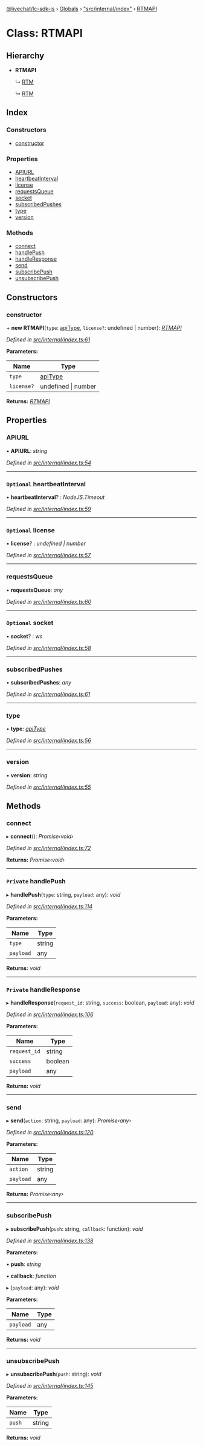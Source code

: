 [@livechat/lc-sdk-js](../README.md) › [Globals](../globals.md) › ["src/internal/index"](../modules/_src_internal_index_.md) › [RTMAPI](_src_internal_index_.rtmapi.md)

# Class: RTMAPI

## Hierarchy

* **RTMAPI**

  ↳ [RTM](_src_agent_rtm_.rtm.md)

  ↳ [RTM](_src_customer_rtm_.rtm.md)

## Index

### Constructors

* [constructor](_src_internal_index_.rtmapi.md#constructor)

### Properties

* [APIURL](_src_internal_index_.rtmapi.md#apiurl)
* [heartbeatInterval](_src_internal_index_.rtmapi.md#optional-heartbeatinterval)
* [license](_src_internal_index_.rtmapi.md#optional-license)
* [requestsQueue](_src_internal_index_.rtmapi.md#requestsqueue)
* [socket](_src_internal_index_.rtmapi.md#optional-socket)
* [subscribedPushes](_src_internal_index_.rtmapi.md#subscribedpushes)
* [type](_src_internal_index_.rtmapi.md#type)
* [version](_src_internal_index_.rtmapi.md#version)

### Methods

* [connect](_src_internal_index_.rtmapi.md#connect)
* [handlePush](_src_internal_index_.rtmapi.md#private-handlepush)
* [handleResponse](_src_internal_index_.rtmapi.md#private-handleresponse)
* [send](_src_internal_index_.rtmapi.md#send)
* [subscribePush](_src_internal_index_.rtmapi.md#subscribepush)
* [unsubscribePush](_src_internal_index_.rtmapi.md#unsubscribepush)

## Constructors

###  constructor

\+ **new RTMAPI**(`type`: [apiType](../modules/_src_internal_index_.md#apitype), `license?`: undefined | number): *[RTMAPI](_src_internal_index_.rtmapi.md)*

*Defined in [src/internal/index.ts:61](https://github.com/livechat/lc-sdk-js/blob/3cb601c/src/internal/index.ts#L61)*

**Parameters:**

Name | Type |
------ | ------ |
`type` | [apiType](../modules/_src_internal_index_.md#apitype) |
`license?` | undefined &#124; number |

**Returns:** *[RTMAPI](_src_internal_index_.rtmapi.md)*

## Properties

###  APIURL

• **APIURL**: *string*

*Defined in [src/internal/index.ts:54](https://github.com/livechat/lc-sdk-js/blob/3cb601c/src/internal/index.ts#L54)*

___

### `Optional` heartbeatInterval

• **heartbeatInterval**? : *NodeJS.Timeout*

*Defined in [src/internal/index.ts:59](https://github.com/livechat/lc-sdk-js/blob/3cb601c/src/internal/index.ts#L59)*

___

### `Optional` license

• **license**? : *undefined | number*

*Defined in [src/internal/index.ts:57](https://github.com/livechat/lc-sdk-js/blob/3cb601c/src/internal/index.ts#L57)*

___

###  requestsQueue

• **requestsQueue**: *any*

*Defined in [src/internal/index.ts:60](https://github.com/livechat/lc-sdk-js/blob/3cb601c/src/internal/index.ts#L60)*

___

### `Optional` socket

• **socket**? : *ws*

*Defined in [src/internal/index.ts:58](https://github.com/livechat/lc-sdk-js/blob/3cb601c/src/internal/index.ts#L58)*

___

###  subscribedPushes

• **subscribedPushes**: *any*

*Defined in [src/internal/index.ts:61](https://github.com/livechat/lc-sdk-js/blob/3cb601c/src/internal/index.ts#L61)*

___

###  type

• **type**: *[apiType](../modules/_src_internal_index_.md#apitype)*

*Defined in [src/internal/index.ts:56](https://github.com/livechat/lc-sdk-js/blob/3cb601c/src/internal/index.ts#L56)*

___

###  version

• **version**: *string*

*Defined in [src/internal/index.ts:55](https://github.com/livechat/lc-sdk-js/blob/3cb601c/src/internal/index.ts#L55)*

## Methods

###  connect

▸ **connect**(): *Promise‹void›*

*Defined in [src/internal/index.ts:72](https://github.com/livechat/lc-sdk-js/blob/3cb601c/src/internal/index.ts#L72)*

**Returns:** *Promise‹void›*

___

### `Private` handlePush

▸ **handlePush**(`type`: string, `payload`: any): *void*

*Defined in [src/internal/index.ts:114](https://github.com/livechat/lc-sdk-js/blob/3cb601c/src/internal/index.ts#L114)*

**Parameters:**

Name | Type |
------ | ------ |
`type` | string |
`payload` | any |

**Returns:** *void*

___

### `Private` handleResponse

▸ **handleResponse**(`request_id`: string, `success`: boolean, `payload`: any): *void*

*Defined in [src/internal/index.ts:106](https://github.com/livechat/lc-sdk-js/blob/3cb601c/src/internal/index.ts#L106)*

**Parameters:**

Name | Type |
------ | ------ |
`request_id` | string |
`success` | boolean |
`payload` | any |

**Returns:** *void*

___

###  send

▸ **send**(`action`: string, `payload`: any): *Promise‹any›*

*Defined in [src/internal/index.ts:120](https://github.com/livechat/lc-sdk-js/blob/3cb601c/src/internal/index.ts#L120)*

**Parameters:**

Name | Type |
------ | ------ |
`action` | string |
`payload` | any |

**Returns:** *Promise‹any›*

___

###  subscribePush

▸ **subscribePush**(`push`: string, `callback`: function): *void*

*Defined in [src/internal/index.ts:138](https://github.com/livechat/lc-sdk-js/blob/3cb601c/src/internal/index.ts#L138)*

**Parameters:**

▪ **push**: *string*

▪ **callback**: *function*

▸ (`payload`: any): *void*

**Parameters:**

Name | Type |
------ | ------ |
`payload` | any |

**Returns:** *void*

___

###  unsubscribePush

▸ **unsubscribePush**(`push`: string): *void*

*Defined in [src/internal/index.ts:145](https://github.com/livechat/lc-sdk-js/blob/3cb601c/src/internal/index.ts#L145)*

**Parameters:**

Name | Type |
------ | ------ |
`push` | string |

**Returns:** *void*
